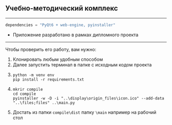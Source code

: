 ## Учебно-методический комплекс
***
```python
dependencies = "PyQt6 + web-engine, pyinstaller"
```
* Приложение разработано в рамках дипломного проекта
***
Чтобы проверить его работу, вам нужно:
1. Клонировать любым удобным способом
2. Далее запустить терминал в папке с исходным кодом проекта
3. ```commandline
   python -m venv env
   pip install -r requirements.txt
   ```
4. ```commandline
   mkrir compile
   cd compile
   pyinstaller -w -D -i "..\display\origin_files\icon.ico" --add-data "..\files;files" ..\main.py
   ```
5. Достать из папки ```compile\dist``` папку ```\main``` например на рабочий стол